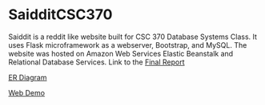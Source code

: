 ﻿# SaidditCSC370

Saiddit is a reddit like website built for CSC 370 Database Systems Class. It uses Flask microframework as a webserver, Bootstrap,
and MySQL. The website was hosted on Amazon Web Services Elastic Beanstalk and Relational Database Services. Link to the [Final Report](https://drive.google.com/open?id=0B94wMrX78KDNM2tHaUt3NHlQcWs)

[ER Diagram](https://drive.google.com/open?id=0B94wMrX78KDNOHZoNWFFNnJLVFk) 


[Web Demo](http://saiddit-envv3.cpmhik32pk.us-west-2.elasticbeanstalk.com/)
